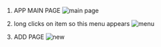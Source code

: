 1) APP MAIN PAGE 
![main page](https://github.com/Khalyl98/XMen/assets/105867644/55663826-314d-4d96-a49a-c5b47fadda8d)

2) long clicks on item so this menu appears
   ![menu](https://github.com/Khalyl98/XMen/assets/105867644/85e63495-4279-4fc4-ab5e-9dc593fc6491)

3) ADD PAGE
 ![new](https://github.com/Khalyl98/XMen/assets/105867644/32b726be-d7c2-4902-bdf7-3e028e8bdfa1)




